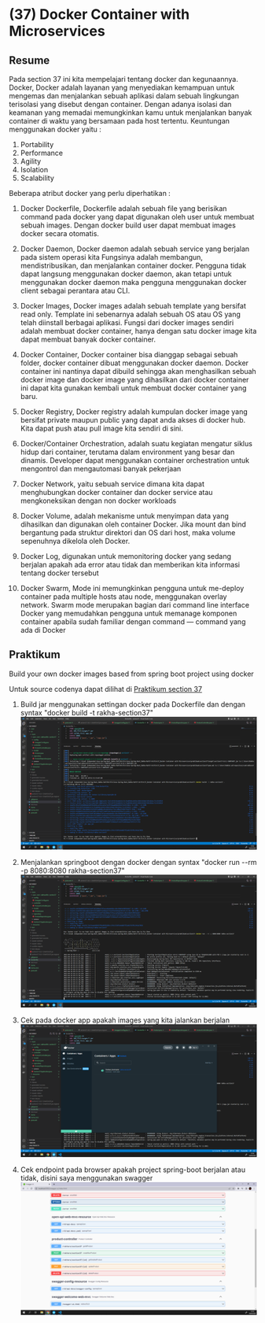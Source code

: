 # **(37) Docker Container with Microservices**

## **Resume**
Pada section 37 ini kita mempelajari tentang docker dan kegunaannya.
Docker, Docker adalah layanan yang menyediakan kemampuan untuk mengemas dan menjalankan sebuah aplikasi dalam sebuah lingkungan terisolasi yang disebut dengan container. Dengan adanya isolasi dan keamanan yang memadai memungkinkan kamu untuk menjalankan banyak container di waktu yang bersamaan pada host tertentu. Keuntungan menggunakan docker yaitu :
1. Portability
2. Performance
3. Agility
4. Isolation
5. Scalability

Beberapa atribut docker yang perlu diperhatikan :

1. Docker Dockerfile, Dockerfile adalah sebuah file yang berisikan command pada docker yang dapat digunakan oleh user untuk membuat sebuah images. Dengan docker build user dapat membuat images docker secara otomatis.

2. Docker Daemon, Docker daemon adalah sebuah service yang berjalan pada sistem operasi kita Fungsinya adalah membangun, mendistribusikan, dan menjalankan container docker. Pengguna tidak dapat langsung menggunakan docker daemon, akan tetapi untuk menggunakan docker daemon maka pengguna menggunakan docker client sebagai perantara atau CLI.

3. Docker Images, Docker images adalah sebuah template yang bersifat read only. Template ini sebenarnya adalah sebuah OS atau OS yang telah diinstall berbagai aplikasi. Fungsi dari docker images sendiri adalah membuat docker container, hanya dengan satu docker image kita dapat membuat banyak docker container.

4. Docker Container, Docker container bisa dianggap sebagai sebuah folder, docker container dibuat menggunakan docker daemon. Docker container ini nantinya dapat dibuild sehingga akan menghasilkan sebuah docker image dan docker image yang dihasilkan dari docker container ini dapat kita gunakan kembali untuk membuat docker container yang baru.

5. Docker Registry, Docker registry adalah kumpulan docker image yang bersifat private maupun public yang dapat anda akses di docker hub. Kita dapat push atau pull image kita sendiri di sini.

6. Docker/Container Orchestration, adalah suatu kegiatan mengatur siklus hidup dari container, terutama dalam environment yang besar dan dinamis. Developer dapat menggunakan container orchestration untuk mengontrol dan mengautomasi banyak pekerjaan

7. Docker Network, yaitu sebuah service dimana kita dapat menghubungkan docker container dan docker service atau mengkoneksikan dengan non docker workloads

8. Docker Volume, adalah mekanisme untuk menyimpan data yang dihasilkan dan digunakan oleh container Docker. Jika mount dan bind bergantung pada struktur direktori dan OS dari host, maka volume sepenuhnya dikelola oleh Docker.

9. Docker Log, digunakan untuk memonitoring docker yang sedang berjalan apakah ada error atau tidak dan memberikan kita informasi tentang docker tersebut

10. Docker Swarm, Mode ini memungkinkan pengguna untuk me-deploy container pada multiple hosts atau node, menggunakan overlay network. Swarm mode merupakan bagian dari command line interface Docker yang memudahkan pengguna untuk memanage komponen container apabila sudah familiar dengan command — command yang ada di Docker


## **Praktikum**
Build your own docker images based from spring boot project using docker

Untuk source codenya dapat dilihat di [Praktikum section 37](https://github.com/RakhaRafifA/Java-Spring-Boot_Rakha-Rafif-Arifin/tree/main/37_Docker%20Container%20with%20Microservices/praktikum/section37)

1. Build jar menggunakan settingan docker pada Dockerfile dan dengan syntax "docker build -t rakha-section37"
![screenshot1](https://github.com/RakhaRafifA/Java-Spring-Boot_Rakha-Rafif-Arifin/blob/da4a9a65f25f88f15d1d6a8326c8249ba759afad/37_Docker%20Container%20with%20Microservices/screenshot/Screenshot1%20-%20Jar%20Build.PNG)

2. Menjalankan springboot dengan docker dengan syntax "docker run --rm -p 8080:8080 rakha-section37"
![screenshot2](https://github.com/RakhaRafifA/Java-Spring-Boot_Rakha-Rafif-Arifin/blob/da4a9a65f25f88f15d1d6a8326c8249ba759afad/37_Docker%20Container%20with%20Microservices/screenshot/Screenshot2%20-%20Run.PNG)

3. Cek pada docker app apakah images yang kita jalankan berjalan
![screenshot3](https://github.com/RakhaRafifA/Java-Spring-Boot_Rakha-Rafif-Arifin/blob/da4a9a65f25f88f15d1d6a8326c8249ba759afad/37_Docker%20Container%20with%20Microservices/screenshot/Screenshot3%20-%20Docker%20App.PNG)

4. Cek endpoint pada browser apakah project spring-boot berjalan atau tidak, disini saya menggunakan swagger
![screenshot4](https://github.com/RakhaRafifA/Java-Spring-Boot_Rakha-Rafif-Arifin/blob/da4a9a65f25f88f15d1d6a8326c8249ba759afad/37_Docker%20Container%20with%20Microservices/screenshot/Screenshot3%20-%20Test%20Localhost.PNG)